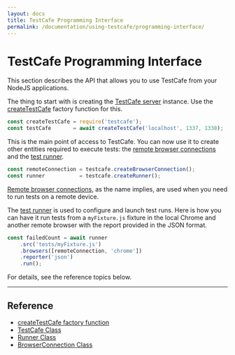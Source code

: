 ```yaml
---
layout: docs
title: TestCafe Programming Interface
permalink: /documentation/using-testcafe/programming-interface/
---
```

# TestCafe Programming Interface

This section describes the API that allows you to use TestCafe from your NodeJS applications.

The thing to start with is creating the [TestCafe server](testcafe.md) instance.
Use the [createTestCafe](createtestcafe.md) factory function for this.

```js
const createTestCafe = require('testcafe');
const testCafe       = await createTestCafe('localhost', 1337, 1338);
```

This is the main point of access to TestCafe. You can now use it to create other entities required to execute tests:
the [remote browser connections](browserconnection.md)
and the [test runner](runner.md).

```js
const remoteConnection = testcafe.createBrowserConnection();
const runner           = testcafe.createRunner();
```

[Remote browser connections](browserconnection.md), as the name implies,
are used when you need to run tests on a remote device.

The [test runner](runner.md) is used to configure and launch test runs.
Here is how you can have it run tests from a `myFixture.js` fixture in the local Chrome and another remote browser
with the report provided in the JSON format.

```js
const failedCount = await runner
    .src('tests/myFixture.js')
    .browsers([remoteConnection, 'chrome'])
    .reporter('json')
    .run();
```

For details, see the reference topics below.

----

## Reference

* [createTestCafe factory function](createtestcafe.md)
* [TestCafe Class](testcafe.md)
* [Runner Class](runner.md)
* [BrowserConnection Class](browserconnection.md)